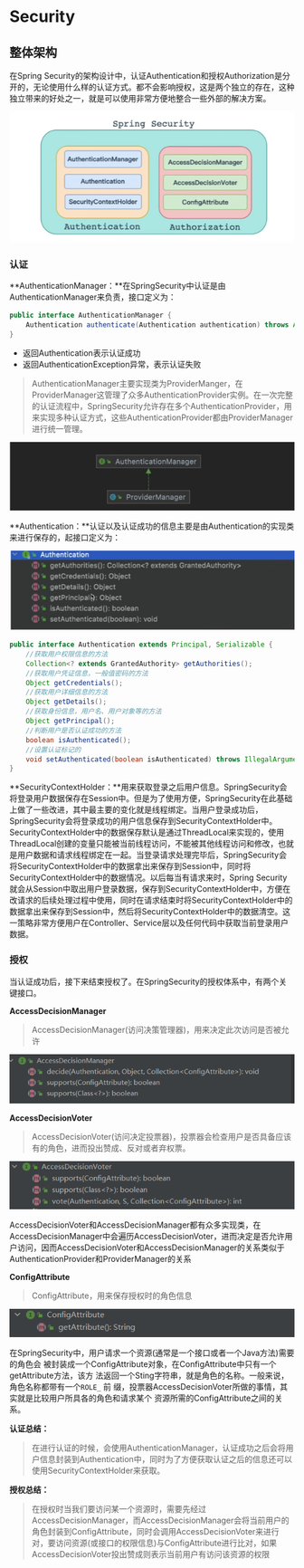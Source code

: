 # Security

## 整体架构

在Spring Security的架构设计中，认证Authentication和授权Authorization是分开的，无论使用什么样的认证方式。都不会影响授权，这是两个独立的存在，这种独立带来的好处之一，就是可以使用非常方便地整合一些外部的解决方案。

![image-20221011191213398](https://raw.githubusercontent.com/DW62/ImgStg/master/202210111912455.png)

### 认证

**AuthenticationManager：**在SpringSecurity中认证是由AuthenticationManager来负责，接口定义为：

```java
public interface AuthenticationManager {
    Authentication authenticate(Authentication authentication) throws AuthenticationException;
}
```

* 返回Authentication表示认证成功
* 返回AuthenticationException异常，表示认证失败

> AuthenticationManager主要实现类为ProviderManger，在ProviderManager这管理了众多AuthenticationProvider实例。在一次完整的认证流程中，SpringSecurity允许存在多个AuthenticationProvider，用来实现多种认证方式，这些AuthenticationProvider都由ProviderManager进行统一管理。

![image-20221011192541065](https://raw.githubusercontent.com/DW62/ImgStg/master/202210111925117.png)

**Authentication：**认证以及认证成功的信息主要是由Authentication的实现类来进行保存的，起接口定义为：

![image-20221011192717778](https://raw.githubusercontent.com/DW62/ImgStg/master/202210111927822.png)

```java
public interface Authentication extends Principal, Serializable {
    //获取用户权限信息的方法
    Collection<? extends GrantedAuthority> getAuthorities();
	//获取用户凭证信息，一般值密码的方法
    Object getCredentials();
	//获取用户详细信息的方法
    Object getDetails();
	//获取身份信息，用户名、用户对象等的方法
    Object getPrincipal();
	//判断用户是否认证成功的方法
    boolean isAuthenticated();
	//设置认证标记的
    void setAuthenticated(boolean isAuthenticated) throws IllegalArgumentException;
}
```

**SecurityContextHolder：**用来获取登录之后用户信息。SpringSecurity会将登录用户数据保存在Session中。但是为了使用方便，SpringSecurity在此基础上做了一些改进，其中最主要的变化就是线程绑定。当用户登录成功后，SpringSecurity会将登录成功的用户信息保存到SecurityContextHolder中。SecurityContextHolder中的数据保存默认是通过ThreadLocal来实现的，使用ThreadLocal创建的变量只能被当前线程访问，不能被其他线程访问和修改，也就是用户数据和请求线程绑定在一起。当登录请求处理完毕后，SpringSecurity会将SecurityContextHolder中的数据拿出来保存到Session中，同时将SecurityContextHolder中的数据情况。以后每当有请求来时，Spring Security就会从Session中取出用户登录数据，保存到SecurityContextHolder中，方便在改请求的后续处理过程中使用，同时在请求结束时将SecurityContextHolder中的数据拿出来保存到Session中，然后将SecurityContextHolder中的数据清空。这一策略非常方便用户在Controller、Service层以及任何代码中获取当前登录用户数据。

### 授权

当认证成功后，接下来结束授权了。在SpringSecurity的授权体系中，有两个关键接口。

**AccessDecisionManager**

> AccessDecisionManager(访问决策管理器)，用来决定此次访问是否被允许

![image-20221011195456515](https://raw.githubusercontent.com/DW62/ImgStg/master/202210111954559.png)

**AccessDecisionVoter**

> AccessDecisionVoter(访问决定投票器)，投票器会检查用户是否具备应该有的角色，进而投出赞成、反对或者弃权票。

![image-20221011195748544](https://raw.githubusercontent.com/DW62/ImgStg/master/202210111957587.png)

AccessDecisionVoter和AccessDecisionManager都有众多实现类，在AccessDecisionManager中会遍历AccessDecisionVoter，进而决定是否允许用户访问，因而AccessDecisionVoter和AccessDecisionManager的关系类似于AuthenticationProvider和ProviderManager的关系

**ConfigAttribute**

> ConfigAttribute，用来保存授权时的角色信息

![image-20221011200248440](https://raw.githubusercontent.com/DW62/ImgStg/master/202210112002476.png)

在SpringSecurity中，用户请求一个资源(通常是一个接口或者一个Java方法)需要的角色会
被封装成一个ConfigAttribute对象，在ConfigAttribute中只有一个getAttribute方法，该方
法返回一个Sting字符串，就是角色的名称。一般来说，角色名称都带有一个`ROLE_` 前
缀，投票器AccessDecisionVoter所做的事情，其实就是比较用户所具各的角色和请求某个
资源所需的ConfigAttribute之间的关系。

**认证总结：**

> 在进行认证的时候，会使用AuthenticationManager，认证成功之后会将用户信息封装到Authentication中，同时为了方便获取认证之后的信息还可以使用SecurityContextHolder来获取。

**授权总结：**

>在授权时当我们要访问某一个资源时，需要先经过AccessDecisionManager，而AccessDecisionManager会将当前用户的角色封装到ConfigAttribute，同时会调用AccessDecisionVoter来进行对，要访问资源(或接口的权限信息)与ConfigAttribute进行比对，如果AccessDecisionVoter投出赞成则表示当前用户有访问该资源的权限